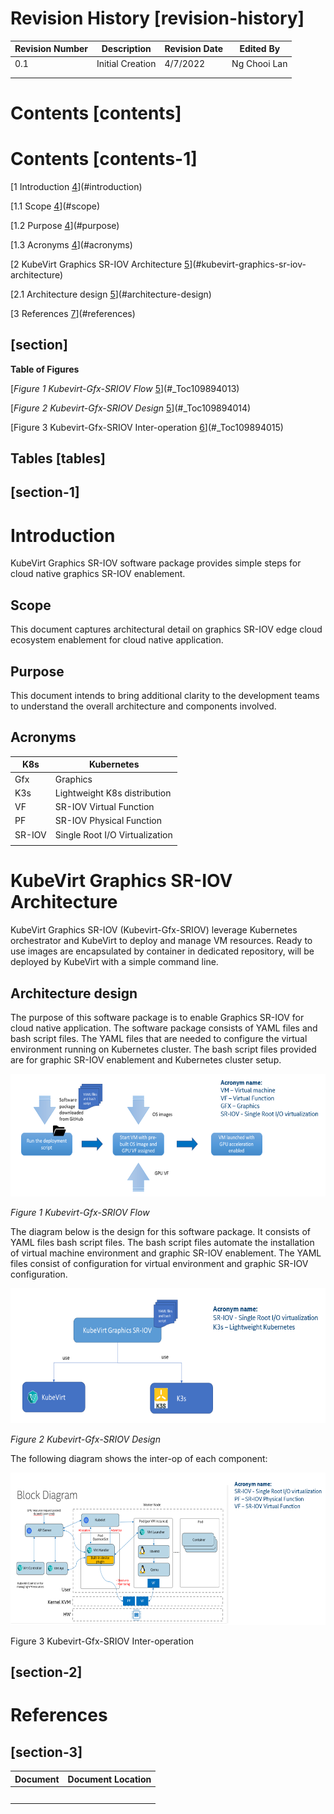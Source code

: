 # Revision History [revision-history]

| Revision Number | Description      | Revision Date | Edited By    |
|-----------------|------------------|---------------|--------------|
| 0.1             | Initial Creation | 4/7/2022      | Ng Chooi Lan |
|                 |                  |               |              |
|                 |                  |               |              |

# Contents [contents]

# Contents [contents-1]

[1 Introduction [4](#introduction)](#introduction)

[1.1 Scope [4](#scope)](#scope)

[1.2 Purpose [4](#purpose)](#purpose)

[1.3 Acronyms [4](#acronyms)](#acronyms)

[2 KubeVirt Graphics SR-IOV Architecture
[5](#kubevirt-graphics-sr-iov-architecture)](#kubevirt-graphics-sr-iov-architecture)

[2.1 Architecture design
[5](#architecture-design)](#architecture-design)

[3 References [7](#references)](#references)

##  [section]

**Table of Figures**

[*Figure 1 Kubevirt-Gfx-SRIOV Flow* [5](#_Toc109894013)](#_Toc109894013)

[*Figure 2 Kubevirt-Gfx-SRIOV Design*
[5](#_Toc109894014)](#_Toc109894014)

[Figure 3 Kubevirt-Gfx-SRIOV Inter-operation
[6](#_Toc109894015)](#_Toc109894015)

## Tables [tables]

##  [section-1]

# Introduction

KubeVirt Graphics SR-IOV software package provides simple steps for
cloud native graphics SR-IOV enablement.

## Scope

This document captures architectural detail on graphics SR-IOV edge
cloud ecosystem enablement for cloud native application.

## Purpose

This document intends to bring additional clarity to the development
teams to understand the overall architecture and components involved.

## Acronyms

| K8s    | Kubernetes                     |
|--------|--------------------------------|
| Gfx    | Graphics                       |
| K3s    | Lightweight K8s distribution   |
| VF     | SR-IOV Virtual Function        |
| PF     | SR-IOV Physical Function       |
| SR-IOV | Single Root I/O Virtualization |
|        |                                |

# KubeVirt Graphics SR-IOV Architecture

KubeVirt Graphics SR-IOV (Kubevirt-Gfx-SRIOV) leverage Kubernetes
orchestrator and KubeVirt to deploy and manage VM resources. Ready to
use images are encapsulated by container in dedicated repository, will
be deployed by KubeVirt with a simple command line.

## Architecture design

The purpose of this software package is to enable Graphics SR-IOV for
cloud native application. The software package consists of YAML files
and bash script files. The YAML files that are needed to configure the
virtual environment running on Kubernetes cluster. The bash script files
provided are for graphic SR-IOV enablement and Kubernetes cluster setup.

<img src="media/KubeVirt Graphics SR-IOV/media/image2.PNG"
style="width:5.97285in;height:2.04in" />

<span id="_Toc109894013" class="anchor"></span>*Figure 1
Kubevirt-Gfx-SRIOV Flow*

The diagram below is the design for this software package. It consists
of YAML files bash script files. The bash script files automate the
installation of virtual machine environment and graphic SR-IOV
enablement. The YAML files consist of configuration for virtual
environment and graphic SR-IOV configuration.

<img src="media/KubeVirt Graphics SR-IOV/media/image3.PNG"
style="width:6.40527in;height:2.248in"
alt="Diagram Description automatically generated" />

<span id="_Toc109894014" class="anchor"></span>*Figure 2
Kubevirt-Gfx-SRIOV Design*

The following diagram shows the inter-op of each component:

<img src="media/KubeVirt Graphics SR-IOV/media/image4.PNG"
style="width:6.39514in;height:2.54236in"
alt="Diagram Description automatically generated" />

<span id="_Toc109894015" class="anchor"></span>Figure 3
Kubevirt-Gfx-SRIOV Inter-operation

##  [section-2]

# References

##  [section-3]

| Document | Document Location |
|----------|-------------------|
|          |                   |
|          |                   |
|          |                   |
|          |                   |
|          |                   |
